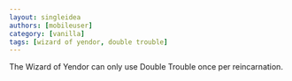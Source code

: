 ```yaml
---
layout: singleidea
authors: [mobileuser]
category: [vanilla]
tags: [wizard of yendor, double trouble]
---
```

The Wizard of Yendor can only use Double Trouble once per reincarnation.

